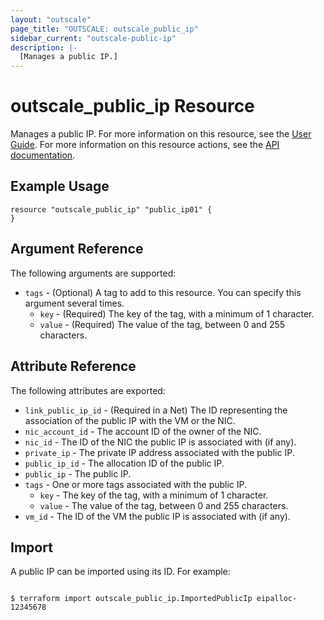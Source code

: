 ```yaml
---
layout: "outscale"
page_title: "OUTSCALE: outscale_public_ip"
sidebar_current: "outscale-public-ip"
description: |-
  [Manages a public IP.]
---
```


# outscale_public_ip Resource

Manages a public IP.
For more information on this resource, see the [User Guide](https://docs.outscale.com/en/userguide/About-EIPs.html).
For more information on this resource actions, see the [API documentation](https://docs.outscale.com/api#3ds-outscale-api-publicip).

## Example Usage

```hcl
resource "outscale_public_ip" "public_ip01" {
}
```

## Argument Reference

The following arguments are supported:

* `tags` - (Optional) A tag to add to this resource. You can specify this argument several times.
    * `key` - (Required) The key of the tag, with a minimum of 1 character.
    * `value` - (Required) The value of the tag, between 0 and 255 characters.

## Attribute Reference

The following attributes are exported:

* `link_public_ip_id` - (Required in a Net) The ID representing the association of the public IP with the VM or the NIC.
* `nic_account_id` - The account ID of the owner of the NIC.
* `nic_id` - The ID of the NIC the public IP is associated with (if any).
* `private_ip` - The private IP address associated with the public IP.
* `public_ip_id` - The allocation ID of the public IP.
* `public_ip` - The public IP.
* `tags` - One or more tags associated with the public IP.
    * `key` - The key of the tag, with a minimum of 1 character.
    * `value` - The value of the tag, between 0 and 255 characters.
* `vm_id` - The ID of the VM the public IP is associated with (if any).

## Import

A public IP can be imported using its ID. For example:

```console

$ terraform import outscale_public_ip.ImportedPublicIp eipalloc-12345678

```